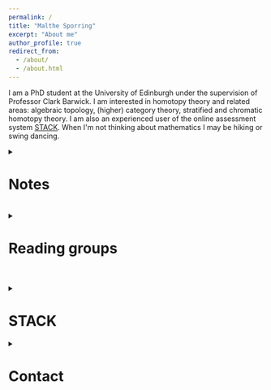 ```yaml
---
permalink: /
title: "Malthe Sporring"
excerpt: "About me"
author_profile: true
redirect_from: 
  - /about/
  - /about.html
---
```


I am a PhD student at the University of Edinburgh under the supervision of Professor Clark Barwick. I am interested in homotopy theory and related areas: algebraic topology, (higher) category theory, stratified and chromatic homotopy theory. I am also an experienced user of the online assessment system [STACK](https://stack-assessment.org/). When I'm not thinking about mathematics I may be hiking or swing dancing.

<details><summary><h1>Notes</h1></summary>
The following are informal notes on various topics. Comments and corrections are welcomed.
<br><br><h3><a href = "https://raw.githubusercontent.com/malthefogsporring/homology/main/main.pdf"> <img src="../images/pdf25.png" alt="png"></a> Axiomatic homology theory</h3>
<blockquote> Undergraduate notes on axiomatic homology theory. Homology is typically introduced as singular homology, with theorems proven explicitly using chain calculations. We take a different approach, defining a homology theory axiomatically as by Eilenberg and Steenrod, and then proving classical theorems directly from the axioms. This project was supervised by Prof. Clark Barwick and funded by the University of Edinburgh School of Mathematics Vacation Scholarship and College Vacation Scholarship funds.</blockquote></details>
<br>
<details><summary><h1>Reading groups</h1>
</summary>
  <ul><li>(2022) <b>Commutative Algebra</b>. A reading group on commutative algebra, following the book by David Eisenbud.</li></ul>
</details>
<br><br>
<details><summary><h1>STACK</h1></summary>
STACK is an open source online assessment system for STEM subjects. I have been involved in STACK since 2019 - here are some of my contributions:
<ul>
  <li>Designing the STACK website <a href="https://stack-assessment.org/">stack-assessment.org</a>.</li>
  <li>Editing <a href="https://docs.stack-assessment.org/content/2019-cate-case-studies.pdf">a collection of case studies</a>.</li>
  <li>Developing a <a href="http://docs.stack-assessment.org/en/Authoring/Authoring_quick_start/">video tutorial series</a>.</li></ul>
</details>

<details><summary><h1>Contact</h1></summary>
I am based at the Maxwell Institute for Mathematical Sciences in the Bayes Centre. My email address is Malthe (dot) Sporring (at) ed (dot) ac (dot) uk.</details>
